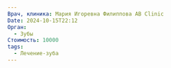 ```yaml
---
Врач, клиника: Мария Игоревна Филиппова AB Clinic
Date: 2024-10-15T22:12
Орган:
  - Зубы
Стоимость: 10000
tags:
  - Лечение-зуба
---
```


